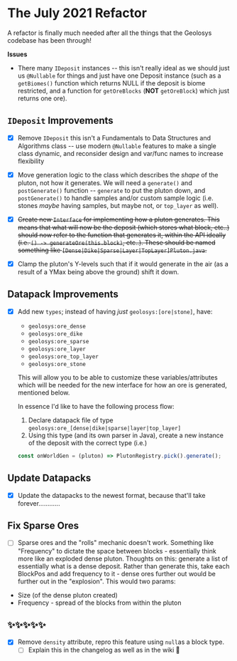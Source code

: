 # The July 2021 Refactor

A refactor is finally much needed after all the things that the Geolosys codebase has been through!

**Issues**

- There many `IDeposit` instances -- this isn't really ideal as we should just us `@Nullable` for things and just have one Deposit instance (such as a `getBiomes()` function which returns NULL if the deposit is biome restricted, and a function for `getOreBlocks` (**NOT** `getOreBlock`) which just returns one ore).

## `IDeposit` Improvements

- [x] Remove `IDeposit` this isn't a Fundamentals to Data Structures and Algorithms class -- use modern `@Nullable` features to make a single class dynamic, and reconsider design and var/func names to increase flexibility

- [x] Move generation logic to the class which describes the _shape_ of the pluton, not how it generates. We will need a `generate()` and `postGenerate()` function -- `generate` to put the pluton down, and `postGenerate()` to handle samples and/or custom sample logic (i.e. stones _maybe_ having samples, but maybe not, or `top_layer` as well).

- [x] ~~Create new `Interface` for implementing how a pluton generates. This means that what will now be the deposit (which stores what block, etc..) should now refer to the function that generates it, within the API ideally (i.e. `() -> generateOre(this.block)`, etc..). These should be named something like `[Dense|Dike|Sparse|Layer|TopLayer]Pluton.java`.~~

- [x] Clamp the pluton's Y-levels such that if it would generate in the air (as a result of a YMax being above the ground) shift it down.

## Datapack Improvements

- [x] Add new `types`; instead of having _just_ `geolosys:[ore|stone]`, have:

  - `geolosys:ore_dense`
  - `geolosys:ore_dike`
  - `geolosys:ore_sparse`
  - `geolosys:ore_layer`
  - `geolosys:ore_top_layer`
  - `geolosys:ore_stone`

  This will allow you to be able to customize these variables/attributes which will be needed for the new interface for how an ore is generated, mentioned below.

  In essence I'd like to have the following process flow:

  1. Declare datapack file of type `geolosys:ore_[dense|dike|sparse|layer|top_layer]`
  2. Using this type (and its own parser in Java), create a new instance of the deposit with the correct type (i.e.)

  ```js
  const onWorldGen = (pluton) => PlutonRegistry.pick().generate();
  ```

## Update Datapacks

- [x] Update the datapacks to the newest format, because that'll take forever............

## Fix Sparse Ores

- [ ] Sparse ores and the "rolls" mechanic doesn't work. Something like "Frequency" to dictate the space between blocks - essentially think more like an exploded dense pluton. Thoughts on this: generate a list of essentially what is a dense deposit. Rather than generate this, take each BlockPos and add frequency to it - dense ores further out would be further out in the "explosion". This would two params:

* Size (of the dense pluton created)
* Frequency - spread of the blocks from within the pluton

## ✨✨✨✨✨

- [x] Remove `density` attribute, repro this feature using `null`as a block type.
  - [ ] Explain this in the changelog as well as in the wiki 🤔
